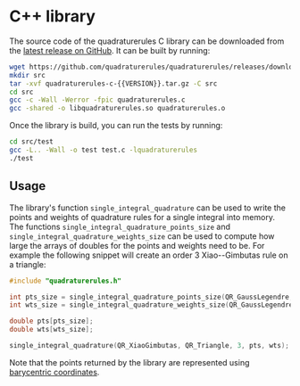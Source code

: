 # C++ library

The source code of the quadraturerules C library can be downloaded from the
[latest release on GitHub](https://github.com/quadraturerules/quadraturerules/releases/latest/).
It can be built by running:

```bash
wget https://github.com/quadraturerules/quadraturerules/releases/download/{{VERSION}}/quadraturerules-c-{{VERSION}}.tar.gz
mkdir src
tar -xvf quadraturerules-c-{{VERSION}}.tar.gz -C src
cd src
gcc -c -Wall -Werror -fpic quadraturerules.c
gcc -shared -o libquadraturerules.so quadraturerules.o
```

Once the library is build, you can run the tests by running:

```bash
cd src/test
gcc -L.. -Wall -o test test.c -lquadraturerules
./test
```

## Usage

The library's function `single_integral_quadrature` can be used to write the points and weights
of quadrature rules for a single integral into memory. The functions `single_integral_quadrature_points_size` and
`single_integral_quadrature_weights_size` can be used to compute how large the arrays of doubles for the points and weights
need to be. For example the following snippet will create an order 3 Xiao--Gimbutas rule on a
triangle:

```c
#include "quadraturerules.h"

int pts_size = single_integral_quadrature_points_size(QR_GaussLegendre, QR_Interval, 3);
int wts_size = single_integral_quadrature_weights_size(QR_GaussLegendre, QR_Interval, 3);

double pts[pts_size];
double wts[wts_size];

single_integral_quadrature(QR_XiaoGimbutas, QR_Triangle, 3, pts, wts);
```

Note that the points returned by the library are represented using
[barycentric coordinates](/barycentric.md).
